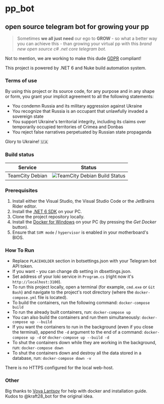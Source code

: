 # pp_bot
## open source telegram bot for growing your pp

> Sometimes **we all just need** our ego to **GROW** - so what a better way you can achieve this - than growing your virtual pp with this *brand new open source c# .net core telegram bot.*

Not to mention, we are working to make this dude [GDPR](https://en.wikipedia.org/wiki/General_Data_Protection_Regulation) compliant!

This project is powered by .NET 6 and Nuke build automation system.

### Terms of use

By using this project or its source code, for any purpose and in any shape or form, you grant your implicit agreement to all the following statements:

* You condemn Russia and its military aggression against Ukraine
* You recognize that Russia is an occupant that unlawfully invaded a sovereign state
* You support Ukraine's territorial integrity, including its claims over temporarily occupied territories of Crimea and Donbas
* You reject false narratives perpetuated by Russian state propaganda

Glory to Ukraine! 🇺🇦

### Build status
| Service | Status |
| ------- | ------ |
| TeamCity Debian | ![TeamCity Debian Build Status](https://img.shields.io/teamcity/build/s/PpBot_Compile?server=https%3A%2F%2Ftc.vova-lantsov.dev&style=for-the-badge) |

### Prerequisites
1. Install either the Visual Studio, the Visual Studio Code or the JetBrains Rider editor.
2. Install the [.NET 6 SDK](https://dotnet.microsoft.com/download/dotnet/6.0) on your PC.
3. Clone the project repository locally.
4. Install the [Docker for Windows](https://hub.docker.com/editions/community/docker-ce-desktop-windows/) on your PC (by pressing the _Get Docker_ button).
5. Ensure that `SVM mode` / `hypervisor` is enabled in your motherboard's BIOS.

### How To Run
* Replace `PLACEHOLDER` section in botsettings.json with your Telegram bot API token.
* If you want - you can change db setting in dbsettings.json.
* Set address of your loki service in `Program.cs` (right now it's `http://localhost:3100`).
* To run this project locally, open a terminal (for example, `cmd.exe` or `Git Bash`) and navigate to the project's root directory (where the `docker-compose.yml` file is located).  
* To build the containers, run the following command: `docker-compose build`  
* To run the already built containers, run: `docker-compose up`  
* You can also build the containers and run them simultaneously: `docker-compose up --build`  
* If you want the containers to run in the background (even if you close the terminal), append the `-d` argument to the end of a command: `docker-compose up -d` or `docker-compose up --build -d`  
* To shut the containers down while they are working in the background, run: `docker-compose down`  
* To shut the containers down and destroy all the data stored in a database, run: `docker-compose down -v`

There is no HTTPS configured for the local web-host.

### Other
Big thanks to [Vova Lantsov](https://github.com/vova-lantsov-dev) for help with docker and installation guide.  
Kudos to @kraft28_bot for the original idea.
